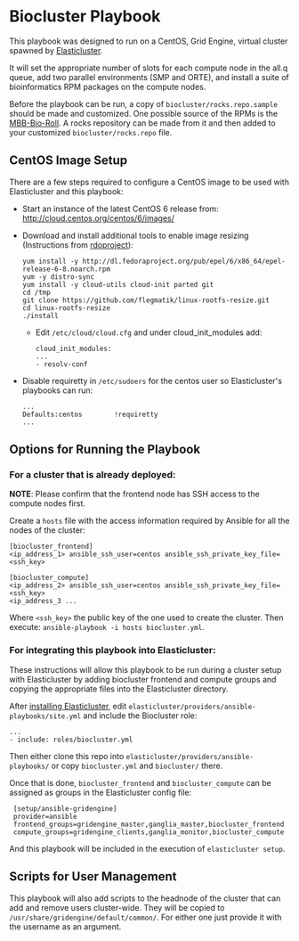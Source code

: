 # Biocluster Playbook
This playbook was designed to run on a CentOS, Grid Engine, virtual cluster spawned by [Elasticluster](https://github.com/gc3-uzh-ch/elasticluster/tree/master/elasticluster).

It will set the appropriate number of slots for each compute node in the all.q queue, add two parallel environments (SMP and ORTE), and  install a suite of bioinformatics RPM packages on the compute nodes.

Before the playbook can be run, a copy of ```biocluster/rocks.repo.sample``` should be made and customized. One possible source of the RPMs is the [MBB-Bio-Roll](https://github.com/AAFC-MBB/MBB-Bio-Roll). A rocks repository can be made from it and then added to your customized ```biocluster/rocks.repo``` file.

## CentOS Image Setup

There are a few steps required to configure a CentOS image to be used with Elasticluster and this playbook:

* Start an instance of the latest CentOS 6 release from: http://cloud.centos.org/centos/6/images/
* Download and install additional tools to enable image resizing (Instructions from [rdoproject](https://www.rdoproject.org/resources/creating-centos-and-fedora-images-ready-for-openstack/)):
  ```
  yum install -y http://dl.fedoraproject.org/pub/epel/6/x86_64/epel-release-6-8.noarch.rpm
  yum -y distro-sync
  yum install -y cloud-utils cloud-init parted git
  cd /tmp
  git clone https://github.com/flegmatik/linux-rootfs-resize.git
  cd linux-rootfs-resize
  ./install
  ```

  * Edit ```/etc/cloud/cloud.cfg``` and under cloud_init_modules add:

    ```
    cloud_init_modules:
    ...
    - resolv-conf
    ```

* Disable requiretty in `/etc/sudoers` for the centos user so Elasticluster's playbooks can run:

  ```
  ...
  Defaults:centos        !requiretty
  ...
  ```
  
## Options for Running the Playbook

### For a cluster that is already deployed:

**NOTE**: Please confirm that the frontend node has SSH access to the compute nodes first. 

Create a ```hosts``` file with the access information required by Ansible for all the nodes of the cluster:
```
[biocluster_frontend]
<ip_address_1> ansible_ssh_user=centos ansible_ssh_private_key_file=<ssh_key>

[biocluster_compute]
<ip_address_2> ansible_ssh_user=centos ansible_ssh_private_key_file=<ssh_key>
<ip_address_3 ...
```
Where ```<ssh_key>``` the public key of the one used to create the cluster. Then execute: ```ansible-playbook -i hosts biocluster.yml```.

### For integrating this playbook into Elasticluster:

These instructions will allow this playbook to be run during a cluster setup with Elasticluster by adding biocluster frontend and compute groups and copying the appropriate files into the Elasticluster directory.

After [installing Elasticluster](http://elasticluster.readthedocs.org/en/latest/install.html), edit ```elasticluster/providers/ansible-playbooks/site.yml``` and include the Biocluster role:
```
...
- include: roles/biocluster.yml
```

Then either clone this repo into ```elasticluster/providers/ansible-playbooks/``` or copy ```biocluster.yml``` and ```biocluster/``` there.

Once that is done, ```biocluster_frontend``` and ```biocluster_compute``` can be assigned as groups in the Elasticluster config file:
```
 [setup/ansible-gridengine]
 provider=ansible
 frontend_groups=gridengine_master,ganglia_master,biocluster_frontend
 compute_groups=gridengine_clients,ganglia_monitor,biocluster_compute
 ```
 And this playbook will be included in the execution of  ```elasticluster setup```.

## Scripts for User Management

This playbook will also add scripts to the headnode of the cluster that can add and remove users cluster-wide. They will be copied to ```/usr/share/gridengine/default/common/```. For either one just provide it with the username as an argument.
